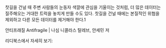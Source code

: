 찻길을 건널 때 주변 사람들의 눈동자 색깔에 관심을 기울이는 것처럼, 더 많은 데이터는 질주해오는 거대한 트럭을 놓치게 만들 수도 있다. 찻길을 건널 때에는 본질적인 위협을 제외하고 다른 모든 데이터를 제거해야 한다.1

안티프래질 Antifragile | 나심 니콜라스 탈레브, 안세민 저

리디북스에서 자세히 보기: